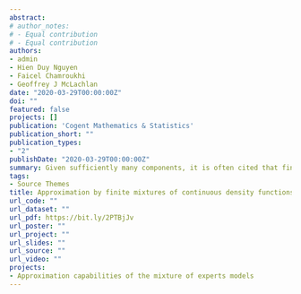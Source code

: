 ```yaml
---
abstract: 
# author_notes:
# - Equal contribution
# - Equal contribution
authors:
- admin
- Hien Duy Nguyen
- Faicel Chamroukhi
- Geoffrey J McLachlan
date: "2020-03-29T00:00:00Z"
doi: ""
featured: false
projects: []
publication: 'Cogent Mathematics & Statistics'
publication_short: ""
publication_types:
- "2"
publishDate: "2020-03-29T00:00:00Z"
summary: Given sufficiently many components, it is often cited that finite mixture models can approximate any other probability density function (PDF) to an arbitrary degree of accuracy. Unfortunately, the nature of this approximation result is often left unclear. We prove that finite mixture models constructed from pdfs in $C_0$ can be used to conduct approximation of various classes of approximands in a number of different modes. That is, we prove approximands in C0 can be uniformly approximated, approximands in $C_b$ can be uniformly approximated on compact sets, and approximands in Lp can be approximated with respect to the $L_p$, for $p\in [1,\infty)$. Furthermore, we also prove that measurable functions can be approximated, almost everywhere.
tags:
- Source Themes
title: Approximation by finite mixtures of continuous density functions that vanish at infinity
url_code: ""
url_dataset: ""
url_pdf: https://bit.ly/2PTBjJv
url_poster: ""
url_project: ""
url_slides: ""
url_source: ""
url_video: ""
projects:
- Approximation capabilities of the mixture of experts models
---
```

